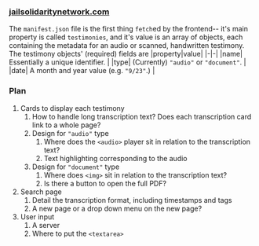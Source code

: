 ### [jailsolidaritynetwork.com](https://jailsolidaritynetwork.github.io)
The `manifest.json` file is the first thing `fetch`ed by the frontend-- it's main property is called `testimonies`, and it's value is an array of objects, each containing the metadata for an audio or scanned, handwritten testimony. The testimony objects' (required) fields are
|property|value|
|-|-|
|name| Essentially a unique identifier. |
|type| (Currently) `"audio"` or `"document"`. |
|date| A month and year value (e.g. `"9/23"`.) |

### Plan
1) Cards to display each testimony
   1) How to handle long transcription text? Does each transcription card link to a whole page?
   1) Design for `"audio"` type
      1) Where does the `<audio>` player sit in relation to the transcription text?
      2) Text highlighting corresponding to the audio
   3) Design for `"document"` type
      1) Where does `<img>` sit in relation to the transcription text?
      2) Is there a button to open the full PDF?
2) Search page
   1) Detail the transcription format, including timestamps and tags
   2) A new page or a drop down menu on the new page?
3) User input
   1) A server
   2) Where to put the `<textarea>`
